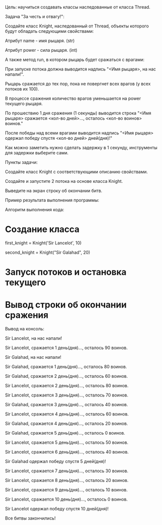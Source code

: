 Цель: научиться создавать классы наследованные от класса Thread.

Задача "За честь и отвагу!":

Создайте класс Knight, наследованный от Thread, объекты которого будут обладать следующими свойствами:

Атрибут name - имя рыцаря. (str)

Атрибут power - сила рыцаря. (int)

А также метод run, в котором рыцарь будет сражаться с врагами:

При запуске потока должна выводится надпись "<Имя рыцаря>, на нас напали!".

Рыцарь сражается до тех пор, пока не повергнет всех врагов (у всех потоков их 100).

В процессе сражения количество врагов уменьшается на power текущего рыцаря.

По прошествию 1 дня сражения (1 секунды) выводится строка "<Имя рыцаря> сражается <кол-во дней>..., осталось <кол-во воинов> воинов."

После победы над всеми врагами выводится надпись "<Имя рыцаря> одержал победу спустя <кол-во дней> дней(дня)!"

Как можно заметить нужно сделать задержку в 1 секунду, инструменты для задержки выберите сами.

Пункты задачи:

Создайте класс Knight с соответствующими описанию свойствами.

Создайте и запустите 2 потока на основе класса Knight.

Выведите на экран строку об окончании битв.

Пример результата выполнения программы:

Алгоритм выполнения кода:
# Создание класса

first_knight = Knight('Sir Lancelot', 10)

second_knight = Knight("Sir Galahad", 20)
# Запуск потоков и остановка текущего
# Вывод строки об окончании сражения

Вывод на консоль:

Sir Lancelot, на нас напали!

Sir Lancelot, сражается 1 день(дня)..., осталось 90 воинов.

Sir Galahad, на нас напали!

Sir Galahad, сражается 1 день(дня)..., осталось 80 воинов.

Sir Galahad, сражается 2 день(дня)..., осталось 60 воинов.

Sir Lancelot, сражается 2 день(дня)..., осталось 80 воинов.

Sir Lancelot, сражается 3 день(дня)..., осталось 70 воинов.

Sir Galahad, сражается 3 день(дня)..., осталось 40 воинов.

Sir Lancelot, сражается 4 день(дня)..., осталось 60 воинов.

Sir Galahad, сражается 4 день(дня)..., осталось 20 воинов.

Sir Galahad, сражается 5 день(дня)..., осталось 0 воинов.

Sir Lancelot, сражается 5 день(дня)..., осталось 50 воинов.

Sir Lancelot, сражается 6 день(дня)..., осталось 40 воинов.

Sir Galahad одержал победу спустя 5 дней(дня)!

Sir Lancelot, сражается 7 день(дня)..., осталось 30 воинов.

Sir Lancelot, сражается 8 день(дня)..., осталось 20 воинов.

Sir Lancelot, сражается 9 день(дня)..., осталось 10 воинов.

Sir Lancelot, сражается 10 день(дня)..., осталось 0 воинов.

Sir Lancelot одержал победу спустя 10 дней(дня)!

Все битвы закончились!
